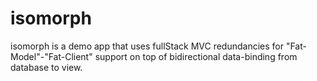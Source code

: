 isomorph
========

isomorph is a demo app that uses fullStack MVC redundancies for "Fat-Model"-"Fat-Client" support on top of bidirectional data-binding from database to view.